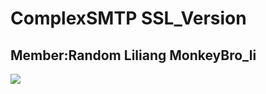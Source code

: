 # ComplexSMTP SSL_Version
## Member:Random Liliang MonkeyBro_li
![](https://github.com/korok1999/ComplexSMTP/raw/master/Image/tiaoxi.jpg)
